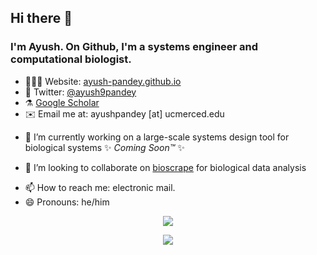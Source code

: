## Hi there 👋
### I'm Ayush. On Github, I'm a systems engineer and computational biologist. 

* 👨🏽‍💻 Website: [ayush-pandey.github.io](https://ayush-pandey.github.io/)
* 🐤 Twitter: [@ayush9pandey](https://twitter.com/ayush9pandey)
* ⚗️ [Google Scholar](https://scholar.google.com/citations?user=dl98f5UAAAAJ&hl=en)
* ✉️ Email me at: ayushpandey [at] ucmerced.edu
- 🔭 I’m currently working on a large-scale systems design tool for biological systems ✨ _Coming Soon&trade;_ ✨ 
<!-- - 🌱 I’m currently learning -->
- 👯 I’m looking to collaborate on [bioscrape](https://github.com/biocircuits/bioscrape/) for biological data analysis
<!-- - 🤔 I’m looking for help with -->
<!-- - 💬 Ask me about: --> 
- 📫 How to reach me: electronic mail.
- 😄 Pronouns: he/him
<!-- - ⚡ Fun fact: --> 

<p align="center">
<img src="https://github-readme-stats-five-lyart.vercel.app/api?username=ayush9pandey&count_private=true&show_icons=true&theme=graywhite">
</p>

<p align="center">
  <img src="https://github-readme-streak-stats.herokuapp.com/?user=ayush9pandey">
</p>
